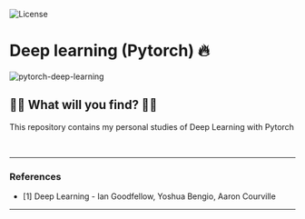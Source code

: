 ![License](https://img.shields.io/badge/Code%20License-MIT-blue.svg)

# Deep learning (Pytorch) :fire:

![pytorch-deep-learning](https://socialify.git.ci/luisbernardinello/pytorch-deep-learning/image?font=Rokkitt&language=1&name=1&owner=1&pattern=Diagonal%20Stripes&theme=Auto)

## :pushpin::pushpin: What will you find? :pushpin::pushpin:

This repository contains my personal studies of Deep Learning with Pytorch

<br>

---

### References

- [1] Deep Learning - Ian Goodfellow, Yoshua Bengio, Aaron Courville

---
